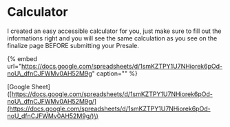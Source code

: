 # Calculator

I created an easy accessible calculator for you, just make sure to fill out the informations right and you will see the same calculation as you see on the finalize page BEFORE submitting your Presale.

{% embed url="https://docs.google.com/spreadsheets/d/1smKZTPY1U7NHiorek6pOd-noU\_dfnCJFWMv0AH52M9g" caption="" %}

\[Google Sheet\] \([https://docs.google.com/spreadsheets/d/1smKZTPY1U7NHiorek6pOd-noU\_dfnCJFWMv0AH52M9g/](https://docs.google.com/spreadsheets/d/1smKZTPY1U7NHiorek6pOd-noU_dfnCJFWMv0AH52M9g/)\)

